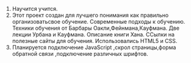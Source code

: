 1. Научится учится.
2. Этот проект создан для лучшего понимания как правильно организоватьсвое обучение.
   Современные подходы к обучению.
   Техники обучения от Барбары Оакли,Фейнмана,Кауфмана.
   Две лекции Урбана и Кауфмана.
   Описание книги Хана.
   ССылки на полезные сайты для обучения.
   Использовались HTML5 и CSS.
3. Планируется подключение JavaScript ,скрол страницы,форма обратной связи ,подключение различных шрифтов.
